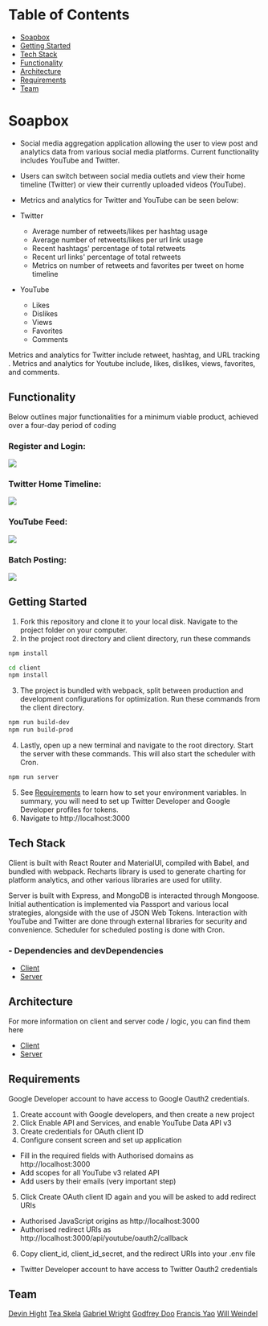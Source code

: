 # Table of Contents
* [Soapbox](#soapbox)
* [Getting Started](#getting-started)
* [Tech Stack](#tech-stack)
* [Functionality](#functionality)
* [Architecture](#architecture)
* [Requirements](#requirements)
* [Team](#team)


# Soapbox
- Social media aggregation application allowing the user to view post and analytics data from various social media platforms. Current functionality includes YouTube and Twitter.
- Users can switch between social media outlets and view their home timeline (Twitter) or view their currently uploaded videos (YouTube).
- Metrics and analytics for Twitter and YouTube can be seen below:

- Twitter
  - Average number of retweets/likes per hashtag usage
  - Average number of retweets/likes per url link usage
  - Recent hashtags' percentage of total retweets
  - Recent url links' percentage of total retweets
  - Metrics on number of retweets and favorites per tweet on home timeline

- YouTube
  - Likes
  - Dislikes
  - Views
  - Favorites
  - Comments

Metrics and analytics for Twitter include retweet, hashtag, and URL tracking . Metrics and analytics for Youtube include, likes, dislikes, views, favorites, and comments.


## Functionality
Below outlines major functionalities for a minimum viable product, achieved over a four-day period of coding

### Register and Login:

![](RegisterLogin.gif)

### Twitter Home Timeline:

![](TwitterTimeline.gif)

### YouTube Feed:

![](YouTubeFeed.gif)

### Batch Posting:

![](BatchPosting.gif)


## Getting Started
1. Fork this repository and clone it to your local disk. Navigate to the project folder on your computer.
2. In the project root directory and client directory, run these commands
```bash
npm install

cd client
npm install
```
3. The project is bundled with webpack, split between production and development configurations for optimization. Run these commands from the client directory.
```bash
npm run build-dev
npm run build-prod
```
4. Lastly, open up a new terminal and navigate to the root directory. Start the server with these commands. This will also start the scheduler with Cron.
```bash
npm run server
```
5. See [Requirements](#requirements) to learn how to set your environment variables. In summary, you will need to set up Twitter Developer and Google Developer profiles for tokens.
6. Navigate to http://localhost:3000


## Tech Stack
Client is built with React Router and MaterialUI, compiled with Babel,  and bundled with webpack. Recharts library is used to generate charting for platform analytics, and other various libraries are used for utility.

Server is built with Express, and MongoDB is interacted through Mongoose. Initial authentication is implemented via Passport and various local strategies, alongside with the use of JSON Web Tokens. Interaction with YouTube and Twitter are done through external libraries for security and convenience. Scheduler for scheduled posting is done with Cron.


### - Dependencies and devDependencies
* [Client](client/package.json)
* [Server](server/package.json)



## Architecture
For more information on client and server code / logic, you can find them here
* [Client](client/Client%Architecture/README.md)
* [Server](server/Server%Architecture/README.md)



## Requirements
Google Developer account to have access to Google Oauth2 credentials.
1. Create account with Google developers, and then create a new project
2. Click Enable API and Services, and enable YouTube Data API v3
3. Create credentials for OAuth client ID
4. Configure consent screen and set up application
* Fill in the required fields with Authorised domains as http://localhost:3000
* Add scopes for all YouTube v3 related API
* Add users by their emails (very important step)
5. Click Create OAuth client ID again and you will be asked to add redirect URIs
* Authorised JavaScript origins as http://localhost:3000
* Authorised redirect URIs as http://localhost:3000/api/youtube/oauth2/callback
6. Copy client_id, client_id_secret, and the redirect URIs into your .env file

- Twitter Developer account to have access to Twitter Oauth2 credentials

## Team
[Devin Hight](https://github.com/dhightnm)
[Tea Skela](https://github.com/tskela)
[Gabriel Wright](https://github.com/wrightgabriel0220)
[Godfrey Doo](https://github.com/godfreydoo)
[Francis Yao](https://github.com/franciskyao)
[Will Weindel](https://github.com/will-weindel)
